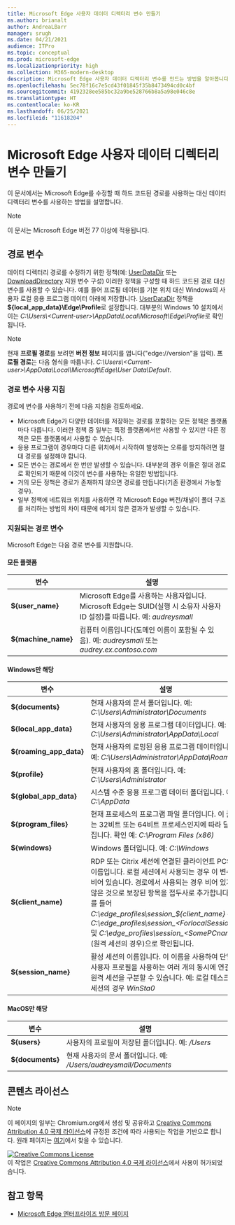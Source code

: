 ```yaml
---
title: Microsoft Edge 사용자 데이터 디렉터리 변수 만들기
ms.author: brianalt
author: AndreaLBarr
manager: srugh
ms.date: 04/21/2021
audience: ITPro
ms.topic: conceptual
ms.prod: microsoft-edge
ms.localizationpriority: high
ms.collection: M365-modern-desktop
description: Microsoft Edge 사용자 데이터 디렉터리 변수를 만드는 방법을 알아봅니다.
ms.openlocfilehash: 5ec78f16c7e5cd43f01845f35b8473494cd0c4bf
ms.sourcegitcommit: 4192328ee585bc32a9be528766b8a5a98e046c8e
ms.translationtype: HT
ms.contentlocale: ko-KR
ms.lasthandoff: 06/25/2021
ms.locfileid: "11618204"
---
```

# <a name="create-microsoft-edge-user-data-directory-variables"></a>Microsoft Edge 사용자 데이터 디렉터리 변수 만들기

이 문서에서는 Microsoft Edge를 수정할 때 하드 코드된 경로를 사용하는 대신 데이터 디렉터리 변수를 사용하는 방법을 설명합니다.

>[!NOTE]
>이 문서는 Microsoft Edge 버전 77 이상에 적용됩니다.
## <a name="path-variables"></a>경로 변수

데이터 디렉터리 경로를 수정하기 위한 정책(예: [UserDataDir](microsoft-edge-policies.md#userdatadir) 또는 [DownloadDirectory](microsoft-edge-policies.md#downloaddirectory) 지원 변수 구성) 이러한 정책을 구성할 때 하드 코드된 경로 대신 변수를 사용할 수 있습니다. 예를 들어 프로필 데이터를 기본 위치 대신 Windows의 사용자 로컬 응용 프로그램 데이터 아래에 저장합니다. [UserDataDir](microsoft-edge-policies.md#userdatadir) 정책을 **${local_app_data}\Edge\Profile**로 설정합니다. 대부분의 Windows 10 설치에서 이는 *C:\Users\\&lt;Current-user&gt;\AppData\Local\Microsoft\Edge\Profile*로 확인됩니다.

>[!NOTE]
>현재 **프로필 경로**를 보려면 **버전 정보** 페이지를 엽니다("edge://version"을 입력). **프로필 경로**는 다음 형식을 따릅니다. *C:\Users\\&lt;Current-user&gt;\AppData\Local\Microsoft\Edge\User Data\Default*.

### <a name="guidance-for-using-path-variables"></a>경로 변수 사용 지침

경로에 변수를 사용하기 전에 다음 지침을 검토하세요.

- Microsoft Edge가 다양한 데이터를 저장하는 경로를 포함하는 모든 정책은 플랫폼마다 다릅니다. 이러한 정책 중 일부는 특정 플랫폼에서만 사용할 수 있지만 다른 정책은 모든 플랫폼에서 사용할 수 있습니다.
- 응용 프로그램이 경우마다 다른 위치에서 시작하여 발생하는 오류를 방지하려면 절대 경로를 설정해야 합니다.
- 모든 변수는 경로에서 한 번만 발생할 수 있습니다. 대부분의 경우 이들은 절대 경로로 확인되기 때문에 이것이 변수를 사용하는 유일한 방법입니다.
- 거의 모든 정책은 경로가 존재하지 않으면 경로를 만듭니다(기존 환경에서 가능할 경우).
- 일부 정책에 네트워크 위치를 사용하면 각 Microsoft Edge 버전/채널이 폴더 구조를 처리하는 방법의 차이 때문에 예기치 않은 결과가 발생할 수 있습니다.

### <a name="supported-path-variables"></a>지원되는 경로 변수

Microsoft Edge는 다음 경로 변수를 지원합니다.

#### <a name="all-platforms"></a>모든 플랫폼

| 변수 | 설명 |
| --- | --- |
| **${user_name}** | Microsoft Edge를 사용하는 사용자입니다. Microsoft Edge는 SUID(실행 시 소유자 사용자 ID 설정)를 따릅니다. 예: *audreysmall* |
| **${machine_name}** | 컴퓨터 이름입니다(도메인 이름이 포함될 수 있음). 예: *audreysmall* 또는 *audrey.ex.contoso.com* |

#### <a name="windows-only"></a>Windows만 해당

| 변수 | 설명 |
| --- | --- |
| **${documents}** | 현재 사용자의 문서 폴더입니다. 예: *C:\Users\Administrator\Documents* |
|**${local_app_data}** | 현재 사용자의 응용 프로그램 데이터입니다. 예: *C:\Users\Administrator\AppData\Local* |
|**${roaming_app_data}** | 현재 사용자의 로밍된 응용 프로그램 데이터입니다. 예: *C:\Users\Administrator\AppData\Roaming* |
| **${profile}** | 현재 사용자의 홈 폴더입니다. 예: *C:\Users\Administrator* |
| **${global_app_data}** | 시스템 수준 응용 프로그램 데이터 폴더입니다. 예: *C:\AppData* |
| **${program_files}** | 현재 프로세스의 프로그램 파일 폴더입니다. 이 폴더는 32비트 또는 64비트 프로세스인지에 따라 달라집니다. 확인 예: *C:\Program Files (x86)* |
| **${windows}** | Windows 폴더입니다. 예: *C:\Windows* |
| **${client_name)** | RDP 또는 Citrix 세션에 연결된 클라이언트 PC의 이름입니다. 로컬 세션에서 사용되는 경우 이 변수는 비어 있습니다. 경로에서 사용되는 경우 비어 있지 않은 것으로 보장된 항목을 접두사로 추가합니다. 예를 들어 *C:\edge_profiles\session_${client_name}* 은 *C:\edge_profiles\session_&lt;ForlocalSessions&gt;* 및 *C:\edge_profiles\session_&lt;SomePCname&gt;*(원격 세션의 경우)으로 확인됩니다. |
| **${session_name}** | 활성 세션의 이름입니다. 이 이름을 사용하여 단일 사용자 프로필을 사용하는 여러 개의 동시에 연결된 원격 세션을 구분할 수 있습니다. 예: 로컬 데스크톱 세션의 경우 *WinSta0* |

#### <a name="macos-only"></a>MacOS만 해당

| 변수 | 설명 |
| --- | --- |
| **${users}** | 사용자의 프로필이 저장된 폴더입니다. 예: */Users* |
| **${documents}** | 현재 사용자의 문서 폴더입니다. 예: */Users/audreysmall/Documents* |

## <a name="content-license"></a>콘텐츠 라이선스

>[!NOTE]
>이 페이지의 일부는 Chromium.org에서 생성 및 공유하고 [Creative Commons Attribution 4.0 국제 라이선스](http://creativecommons.org/licenses/by/4.0/)에 규정된 조건에 따라 사용되는 작업을 기반으로 합니다. 원래 페이지는 [여기](https://www.chromium.org/administrators/policy-list-3/user-data-directory-variables)에서 찾을 수 있습니다.
  
<a rel="license" href="http://creativecommons.org/licenses/by/4.0/"><img alt="Creative Commons License" style="border-width:0" src="https://i.creativecommons.org/l/by/4.0/88x31.png" /></a><br/>이 작업은 <a rel="license" href="http://creativecommons.org/licenses/by/4.0/">Creative Commons Attribution 4.0 국제 라이선스</a>에서 사용이 허가되었습니다.
## <a name="see-also"></a>참고 항목

- [Microsoft Edge 엔터프라이즈 방문 페이지](https://aka.ms/EdgeEnterprise)